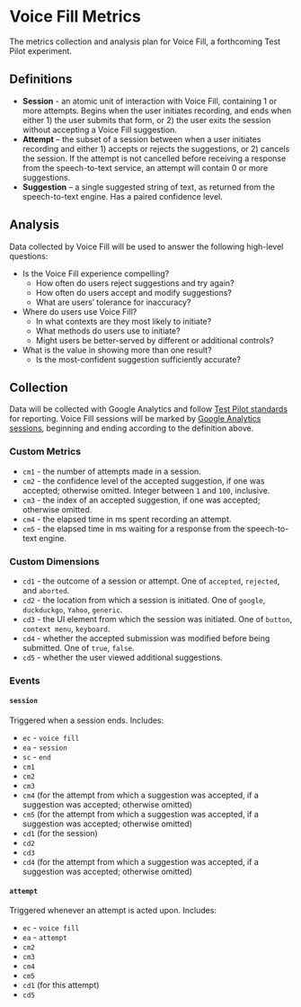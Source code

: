 # Voice Fill Metrics
The metrics collection and analysis plan for Voice Fill, a forthcoming Test Pilot experiment.

## Definitions
- **Session** - an atomic unit of interaction with Voice Fill, containing 1 or more attempts. Begins when the user initiates recording, and ends when either 1) the user submits that form, or 2) the user exits the session without accepting a Voice Fill suggestion.
- **Attempt** – the subset of a session between when a user initiates recording and either 1) accepts or rejects the suggestions, or 2) cancels the session. If the attempt is not cancelled before receiving a response from the speech-to-text service, an attempt will contain 0 or more suggestions.
- **Suggestion** – a single suggested string of text, as returned from the speech-to-text engine. Has a paired confidence level.

## Analysis
Data collected by Voice Fill will be used to answer the following high-level questions:

- Is the Voice Fill experience compelling?
	- How often do users reject suggestions and try again?
	- How often do users accept and modify suggestions?
	- What are users’ tolerance for inaccuracy?
- Where do users use Voice Fill?
	- In what contexts are they most likely to initiate?
	- What methods do users use to initiate?
	- Might users be better-served by different or additional controls?
- What is the value in showing more than one result?
	- Is the most-confident suggestion sufficiently accurate?

## Collection
Data will be collected with Google Analytics and follow [Test Pilot standards](https://github.com/mozilla/testpilot/blob/master/docs/experiments/ga.md) for reporting. Voice Fill sessions will be marked by [Google Analytics sessions](https://developers.google.com/analytics/devguides/collection/protocol/v1/parameters#session), beginning and ending according to the definition above.

### Custom Metrics
- `cm1` - the number of attempts made in a session.
- `cm2` - the confidence level of the accepted suggestion, if one was accepted; otherwise omitted. Integer between `1` and `100`, inclusive.
- `cm3` - the index of an accepted suggestion, if one was accepted; otherwise omitted.
- `cm4` - the elapsed time in ms spent recording an attempt.
- `cm5` - the elapsed time in ms waiting for a response from the speech-to-text engine.

### Custom Dimensions
- `cd1` - the outcome of a session or attempt. One of `accepted`, `rejected`, and `aborted`.
- `cd2` - the location from which a session is initiated. One of `google`, `duckduckgo`, `Yahoo`, `generic`.
- `cd3` - the UI element from which the session was initiated. One of `button`, `context menu`, `keyboard`.
- `cd4` - whether the accepted submission was modified before being submitted. One of `true`, `false`.
- `cd5` - whether the user viewed additional suggestions.

### Events

#### `session`
Triggered when a session ends. Includes:

- `ec` - `voice fill`
- `ea` - `session`
- `sc` - `end`
- `cm1`
- `cm2`
- `cm3`
- `cm4` (for the attempt from which a suggestion was accepted, if a suggestion was accepted; otherwise omitted)
- `cm5` (for the attempt from which a suggestion was accepted, if a suggestion was accepted; otherwise omitted)
- `cd1` (for the session)
- `cd2`
- `cd3`
- `cd4` (for the attempt from which a suggestion was accepted, if a suggestion was accepted; otherwise omitted)

#### `attempt`
Triggered whenever an attempt is acted upon. Includes:

- `ec` - `voice fill`
- `ea` - `attempt`
- `cm2`
- `cm3`
- `cm4`
- `cm5`
- `cd1` (for this attempt)
- `cd5`
